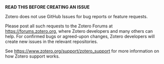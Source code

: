 **READ THIS BEFORE CREATING AN ISSUE**

Zotero does not use GitHub Issues for bug reports or feature requests.

Please post all such requests to the Zotero Forums at https://forums.zotero.org, where Zotero developers and many others can help. For confirmed bugs or agreed-upon changes, Zotero developers will create new issues in the relevant repositories.

See https://www.zotero.org/support/zotero_support for more information on how Zotero support works.
